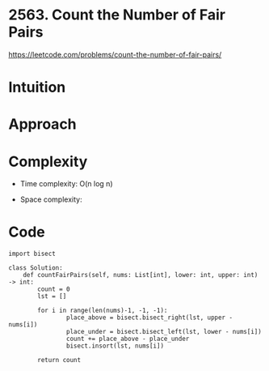# 2563. Count the Number of Fair Pairs

https://leetcode.com/problems/count-the-number-of-fair-pairs/

# Intuition
<!-- Describe your first thoughts on how to solve this problem. -->

# Approach
<!-- Describe your approach to solving the problem. -->

# Complexity
- Time complexity: O(n log n)
<!-- Add your time complexity here, e.g. $$O(n)$$ -->

- Space complexity:
<!-- Add your space complexity here, e.g. $$O(n)$$ -->

# Code
```python3 []
import bisect

class Solution:
    def countFairPairs(self, nums: List[int], lower: int, upper: int) -> int:
        count = 0
        lst = []

        for i in range(len(nums)-1, -1, -1):
                place_above = bisect.bisect_right(lst, upper - nums[i])
                place_under = bisect.bisect_left(lst, lower - nums[i])
                count += place_above - place_under
                bisect.insort(lst, nums[i])

        return count



        
```
